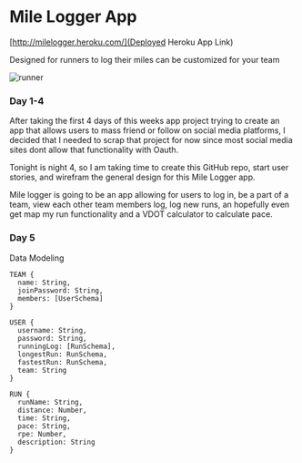 # Mile Logger App

[http://milelogger.heroku.com/](Deployed Heroku App Link)

Designed for runners to log their miles
can be customized for your team

![runner](http://www.pd4pic.com/images/icon-wooden-fire-tree-cartoon-free-wood-log.png)

### Day 1-4
After taking the first 4 days of this weeks app project trying to create
an app that allows users to mass friend or follow on social media platforms,
I decided that I needed to scrap that project for now since most social media
sites dont allow that functionality with Oauth. 

Tonight is night 4, so I am taking time to create this GitHub repo, start user
stories, and wirefram the general design for this Mile Logger app. 

Mile logger is going to be an app allowing for users to log in, be a part of a team,
view each other team members log, log new runs, an hopefully even get map my run
functionality and a VDOT calculator to calculate pace.

### Day 5
Data Modeling
```
TEAM {
  name: String,
  joinPassword: String,
  members: [UserSchema]
}

USER {
  username: String,
  password: String,
  runningLog: [RunSchema],
  longestRun: RunSchema,
  fastestRun: RunSchema,
  team: String
}

RUN {
  runName: String,
  distance: Number,
  time: String,
  pace: String,
  rpe: Number,
  description: String
}
```
